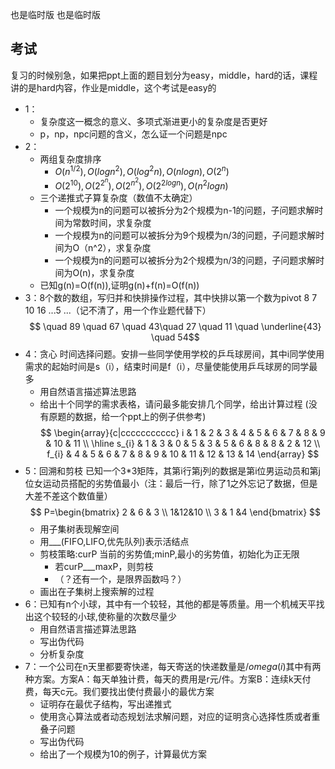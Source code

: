 也是临时版
也是临时版

## 考试

复习的时候别急，如果把ppt上面的题目划分为easy，middle，hard的话，课程讲的是hard内容，作业是middle，这个考试是easy的

- 1：
    - 复杂度这一概念的意义、多项式渐进更小的复杂度是否更好
    - p，np，npc问题的含义，怎么证一个问题是npc
- 2：
    - 两组复杂度排序
        - $O(n^{1/2}),O(logn^2),O(log^2n),O(nlogn),O(2^n)$
        - $O(2^10),O(2^{2^n}),O(2^{n^2}),O(2^{2logn}),O(n^2logn)$
    - 三个递推式子算复杂度（数值不太确定）
        - 一个规模为n的问题可以被拆分为2个规模为n-1的问题，子问题求解时间为常数时间，求复杂度
        - 一个规模为n的问题可以被拆分为9个规模为n/3的问题，子问题求解时间为O（n^2），求复杂度
        - 一个规模为n的问题可以被拆分为2个规模为n/3的问题，子问题求解时间为O(n)，求复杂度
    - 已知g(n)=O(f(n)),证明g(n)+f(n)=O(f(n))
- 3：8个数的数组，写归并和快排操作过程，其中快排以第一个数为pivot
    8 7 10 16 ...5 ...（记不清了，用一个作业题代替下）
    $$ \quad 89 \quad 67 \quad 43\quad 27 \quad 11 \quad \underline{43} \quad 54$$
- 4：贪心 时间选择问题。安排一些同学使用学校的乒乓球房间，其中i同学使用需求的起始时间是s（i），结束时间是f（i），尽量使能使用乒乓球房的同学最多
    - 用自然语言描述算法思路
    - 给出十个同学的需求表格，请问最多能安排几个同学，给出计算过程
    (没有原题的数据，给一个ppt上的例子供参考)
    $$
    \begin{array}{c|ccccccccccc}
    i & 1 & 2 & 3 & 4 & 5 & 6 & 7 & 8 & 9 & 10 & 11 \\
    \hline s_{i} & 1 & 3 & 0 & 5 & 3 & 5 & 6 & 8 & 8 & 2 & 12 \\
    f_{i} & 4 & 5 & 6 & 7 & 8 & 9 & 10 & 11 & 12 & 13 & 14
    \end{array}
    $$
- 5：回溯和剪枝 已知一个3*3矩阵，其第i行第j列的数据是第i位男运动员和第j位女运动员搭配的劣势值最小（注：最后一行，除了1之外忘记了数据，但是大差不差这个数值量）
$$
P=\begin{bmatrix}
  2 & 6 & 3 \\
  1&12&10 \\
  3 & 1 &4
\end{bmatrix}
$$
    - 用子集树表现解空间
    - 用___(FIFO,LIFO,优先队列)表示活结点
    - 剪枝策略:curP 当前的劣势值;minP,最小的劣势值，初始化为正无限
        - 若curP___maxP，则剪枝
        - （？还有一个，是限界函数吗？）
    - 画出在子集树上搜索解的过程
- 6：已知有n个小球，其中有一个较轻，其他的都是等质量。用一个机械天平找出这个较轻的小球,使称量的次数尽量少
    - 用自然语言描述算法思路
    - 写出伪代码
    - 分析复杂度
- 7：一个公司在n天里都要寄快递，每天寄送的快递数量是$/omega (i)$其中有两种方案。方案A：每天单独计费，每天的费用是r元/件。方案B：连续k天付费，每天c元。我们要找出使付费最小的最优方案
    - 证明存在最优子结构，写出递推式
    - 使用贪心算法或者动态规划法求解问题，对应的证明贪心选择性质或者重叠子问题
    - 写出伪代码
    - 给出了一个规模为10的例子，计算最优方案

